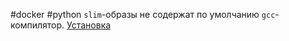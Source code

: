 #docker #python 
`slim`-образы не содержат по умолчанию `gcc`-компилятор.
[Установка](https://github.com/docker-library/python/issues/60#issuecomment-134322383)